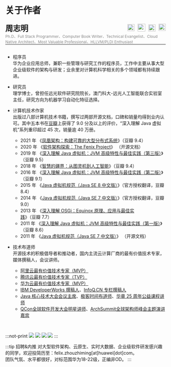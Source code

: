 # 关于作者

<font size=5><b>周志明</b></font>
<span style="top: 4px; position: relative; float:right">
<a href="https://github.com/fenixsoft" target="_blank" title="https://github.com/fenixsoft"> <img src="./images/github-brands.svg" style="width:22px; display:inline-block" /></a>
<a href="https://weibo.com/icyfenix" target="_blank" title="https://weibo.com/icyfenix"> <img src="./images/weibo-brands.svg" style="width:24px; display:inline-block; padding-left: 6px; top: 1px; position: relative; " /></a>
<a href="https://www.linkedin.com/in/icyfenix" target="_blank" title="https://linkedin.com/in/icyfenix"> <img src="./images/linkedin-brands.svg" style="width:22px; display:inline-block; padding-left: 6px; top: 1px; position: relative; " /></a>
<a href="mailto:icyfenix@gmail.com" target="_blank" title="icyfenix@gmail.com"> <img src="./images/mail-bulk-solid.svg" style="width:22px; display:inline-block; padding-left: 6px;  top: -1px; position: relative;" /></a>
</span>
<span style="font-size:12px; color:#888; display: block; ">Ph.D、Full Stack Programmer、Computer Book Writer、Technical Evangelist、Cloud Native Architect、Most Valuable Professional、HLLVM/PLDI Enthusiast</span>

<hr style="height: 1px;  top: -14px; position: relative;" />

- 程序员<br/>
  华为企业应用总师，兼职一些管理与研究工作的程序员，工作中主要从事大型企业级软件的架构与研发；业余里对计算机科学相关的多个领域都有持续跟进。

- 研究员<br/>理学博士，曾担任远光软件研究院院长，澳门科大-远光人工智能联合实验室主任，研究方向为机器学习自动化特征选择。

- 计算机技术作家<br/>出版过八部计算机技术书籍，撰写过两部开源文档，口碑和销量均得到业内认可。其中五本书在[豆瓣](https://www.douban.com/)上获得了 9.0 分及以上的评价，“深入理解 Java 虚拟机”系列重印超过 45 次，销量逾 40 万册。
  - 2021 年 《[凤凰架构：构建可靠的大型分布式系统](https://icyfenix.cn/introduction/about-book.html)》（豆瓣 9.4）
  - 2020 年 《[软件架构探索：The Fenix Project](https://icyfenix.cn/)》 （开源文档）
  - 2019 年 《[深入理解 Java 虚拟机：JVM 高级特性与最佳实践（第三版）](https://book.douban.com/subject/34907497/)》（豆瓣 9.5）
  - 2018 年 《[智慧的疆界：从图灵机到人工智能](https://book.douban.com/subject/30379536/)》（豆瓣 9.4）
  - 2016 年 《[深入理解 Java 虚拟机：JVM 高级特性与最佳实践（第二版）](https://book.douban.com/subject/24722612/)》（豆瓣 9.1）
  - 2015 年 《[Java 虚拟机规范（Java SE 8 中文版）](https://book.douban.com/subject/26418340/)》（官方授权翻译，豆瓣 8.4）
  - 2014 年 《[Java 虚拟机规范（Java SE 7 中文版）](https://book.douban.com/subject/25792515/)》（官方授权翻译，豆瓣 9.0）
  - 2013 年 《[深入理解 OSGi：Equinox 原理、应用与最佳实践](https://book.douban.com/subject/21324330/)》（豆瓣 7.7）
  - 2011 年 《[深入理解 Java 虚拟机：JVM 高级特性与最佳实践（第一版）](https://book.douban.com/subject/6522893/)》（豆瓣 8.6）
  - 2011 年 《[Java 虚拟机规范（Java SE 7 中文版）](https://www.iteye.com/topic/1117824)》 （开源文档）

- 技术布道师<br/>
  开源技术的积极倡导者和推动者，国内主流云计算厂商的最有价值技术专家，媒体撰稿人，会议讲师。
  - [阿里云最有价值技术专家（MVP）](https://mvp.aliyun.com/mvp/detail/487)
  - [腾讯云最有价值技术专家（TVP）](https://cloud.tencent.com/tvp/132)
  - [华为云最有价值技术专家（MVP）](https://developer.huaweicloud.com/mvp/member)
  - [IBM DeveloperWorks 撰稿人]()、[InfoQ.CN 专栏撰稿人](https://www.infoq.cn/profile/CD59DD20F93F11/publish)
  - [Java 核心技术大会会议主席](https://ke.segmentfault.com/course/1650000041954414)、[极客时间布道师](https://time.geekbang.org/opencourse/intro/100064201)、[华章 25 周年公益课程讲师](https://xie.infoq.cn/article/36ec9efa0697377af0d043b1e)
  - [QCon全球软件开发大会明星讲师](https://qcon.infoq.cn/2020/shenzhen/)、[ArchSummit全球架构师峰会主题演讲嘉宾](https://archsummit.infoq.cn/2021/shenzhen/presentation/4104)

<br/>

:::not-print
<swiper :autoPlay='false'  :showIndicator='true' >
<slide><img src="./images/icyfenix.jpg" /></slide>
<slide><img src="./images/icyfenix2.jpg" /></slide>
<slide><img src="./images/icyfenix3.jpg" /></slide>
<slide><img src="./images/icyfenix4.jpg" /></slide>
</swiper>
:::

:::tip 招聘&内推
  对大型软件架构、云原生、实时大数据、企业级软件研发感兴趣的同学，欢迎投简历至：felix.zhouzhiming[at]huawei[dot]com。<br/>
  团队气氛、水平都很好，对标范围华为18-22级，正编非OD。
:::

